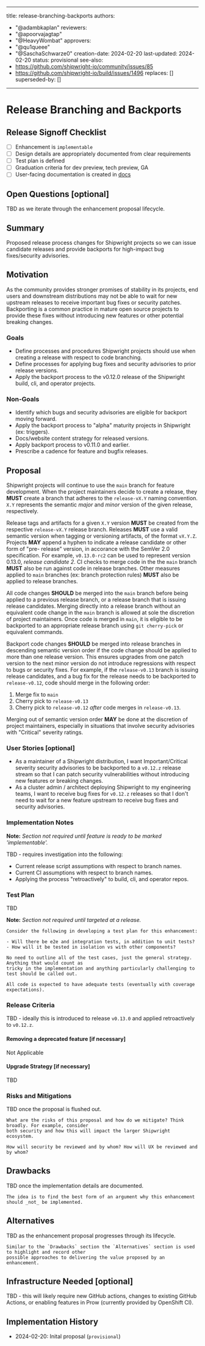 <!--
Copyright The Shipwright Contributors

SPDX-License-Identifier: Apache-2.0
-->

---
title: release-branching-backports
authors:
  - "@adambkaplan"
reviewers:
  - "@apoorvajagtap"
  - "@HeavyWombat"
approvers:
  - "@qu1queee"
  - "@SaschaSchwarze0"
creation-date: 2024-02-20
last-updated: 2024-02-20
status: provisional
see-also:
  - https://github.com/shipwright-io/community/issues/85
  - https://github.com/shipwright-io/build/issues/1496
replaces: []
superseded-by: []
---

# Release Branching and Backports

## Release Signoff Checklist

- [ ] Enhancement is `implementable`
- [ ] Design details are appropriately documented from clear requirements
- [ ] Test plan is defined
- [ ] Graduation criteria for dev preview, tech preview, GA
- [ ] User-facing documentation is created in [docs](/docs/)

## Open Questions [optional]

TBD as we iterate through the enhancement proposal lifecycle.

## Summary

Proposed release process changes for Shipwright projects so we can issue candidate
releases and provide backports for high-impact bug fixes/security advisories.

## Motivation

As the community provides stronger promises of stability in its projects, end users
and downstream distributions may not be able to wait for new upstream releases to
receive important bug fixes or security patches. Backporting is a common practice in
mature open source projects to provide these fixes without introducing new features
or other potential breaking changes.

### Goals

- Define processes and procedures Shipwright projects should use when creating a
  release with respect to code branching.
- Define processes for applying bug fixes and security advisories to prior release
  versions.
- Apply the backport process to the v0.12.0 release of the Shipwright build, cli,
  and operator projects.

### Non-Goals

- Identify which bugs and security advisories are eligible for backport moving
  forward.
- Apply the backport process to "alpha" maturity projects in Shipwright (ex:
  triggers).
- Docs/website content strategy for released versions.
- Apply backport process to v0.11.0 and earlier.
- Prescribe a cadence for feature and bugfix releases.

## Proposal

Shipwright projects will continue to use the `main` branch for feature
development. When the project maintainers decide to create a release, they **MUST**
create a branch that adheres to the `release-vX.Y` naming convention. `X.Y`
represents the semantic _major_ and _minor_ version of the given release,
respectively.

Release tags and artifacts for a given `X.Y` version **MUST** be created from the
respective `release-vX.Y` release branch. Releases **MUST** use a valid semantic
version when tagging or versioning artifacts, of the format `vX.Y.Z`. Projects
**MAY** append a hyphen to indicate a release candidate or other form of "pre-
release" version, in accorance with the SemVer 2.0 specification. For example,
`v0.13.0-rc2` can be used to represent version 0.13.0, _release candidate 2_.
CI checks to merge code in the the `main` branch **MUST** also be run against code
in release branches. Other measures applied to `main` branches (ex: branch
protection rules) **MUST** also be applied to release branches.

All code changes **SHOULD** be merged into the `main` branch before being applied
to a previous release branch, or a release branch that is issuing release
candidates. Merging directly into a release branch without an equivalent code
change in the `main` branch is allowed at sole the discretion of project
maintainers. Once code is merged in `main`, it is eligible to be backported to an
appropriate release branch using `git cherry-pick` or equivalent commands.

Backport code changes **SHOULD** be merged into release branches in descending
semantic version order if the code change should be applied to more than one release
version. This ensures upgrades from one patch version to the next minor version do
not introduce regressions with respect to bugs or security fixes. For example, if
the `release-v0.13` branch is issuing release candidates, and a bug fix for the
release needs to be backported to `release-v0.12`, code should merge in the
following order:

1. Merge fix to `main`
2. Cherry pick to `release-v0.13`
3. Cherry pick to `release-v0.12` _after_ code merges in `release-v0.13`.

Merging out of semantic version order **MAY** be done at the discretion of project
maintainers, especially in situations that involve security advisories with
"Critical" severity ratings.

### User Stories [optional]

- As a maintainer of a Shipwright distribution, I want Important/Critical severity
  security advisories to be backported to a `v0.12.z` release stream so that I can
  patch security vulnerabilities without introducing new features or breaking
  changes.
- As a cluster admin / architect deploying Shipwright to my engineering teams, I
  want to receive bug fixes for `v0.12.z` releases so that I don't need to wait for
  a new feature upstream to receive bug fixes and security advisories.

### Implementation Notes

**Note:** *Section not required until feature is ready to be marked 'implementable'.*

TBD - requires investigation into the following:

- Current release script assumptions with respect to branch names.
- Current CI assumptions with respect to branch names.
- Applying the process "retroactively" to build, cli, and operator repos.

### Test Plan

TBD

**Note:** *Section not required until targeted at a release.*

```
Consider the following in developing a test plan for this enhancement:

- Will there be e2e and integration tests, in addition to unit tests?
- How will it be tested in isolation vs with other components?

No need to outline all of the test cases, just the general strategy. Anything that would count as
tricky in the implementation and anything particularly challenging to test should be called out.

All code is expected to have adequate tests (eventually with coverage expectations).
```

### Release Criteria

TBD - ideally this is introduced to release `v0.13.0` and applied retroactively to
`v0.12.z`.

#### Removing a deprecated feature [if necessary]

Not Applicable

#### Upgrade Strategy [if necessary]

TBD

### Risks and Mitigations

TBD once the proposal is flushed out.

```
What are the risks of this proposal and how do we mitigate? Think broadly. For example, consider
both security and how this will impact the larger Shipwright ecosystem.

How will security be reviewed and by whom? How will UX be reviewed and by whom?
```

## Drawbacks

TBD once the implementation details are documented.

```
The idea is to find the best form of an argument why this enhancement should _not_ be implemented.
```

## Alternatives

TBD as the enhancement proposal progresses through its lifecycle.

```
Similar to the `Drawbacks` section the `Alternatives` section is used to highlight and record other
possible approaches to delivering the value proposed by an enhancement.
```

## Infrastructure Needed [optional]

TBD - this will likely require new GitHub actions, changes to existing GitHub
Actions, or enabling features in Prow (currently provided by OpenShift CI).

## Implementation History

- 2024-02-20: Inital proposal (`provisional`)

